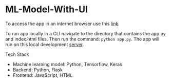 # ML-Model-With-UI

To access the app in an internet browser use this [link](https://em008.github.io/ML-Model-With-UI/).

To run app locally in a CLI navigate to the directory that contains the app.py and index.html files.
Then run the command: `python app.py`. The app will run on this local development [server](http://127.0.0.1:5000).

Tech Stack
- Machine learning model: Python, Tensorflow, Keras
- Backend: Python, Flask
- Frontend: JavaScript, HTML
